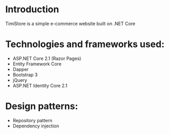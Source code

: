# Introduction
TimiStore is a simple e-commerce website built on .NET Core
# Technologies and frameworks used:
* ASP.NET Core 2.1 (Razor Pages)
* Entity Framework Core
* Dapper
* Bootstrap 3
* jQuery
* ASP.NET Identity Core 2.1
# Design patterns:
* Repository pattern
* Dependency injection
